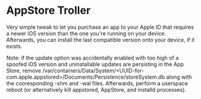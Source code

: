 # AppStore Troller

Very simple tweak to let you purchase an app to your Apple ID that requires a newer iOS version than the one you're running on your device. Afterwards, you can install the last compatible version onto your device, if it exists.

Note: if the update option was accidentally enabled with too high of a spoofed iOS version and uninstallable updates are persisting in the App Store, remove /var/containers/Data/System/<UUID-for-com.apple.appstored>/Documents/Persistence/storeSystem.db along with the cooresponding -shm and -wal files. Afterwards, perform a userspace reboot (or alternatively kill appstored, AppStore, and installd processes).